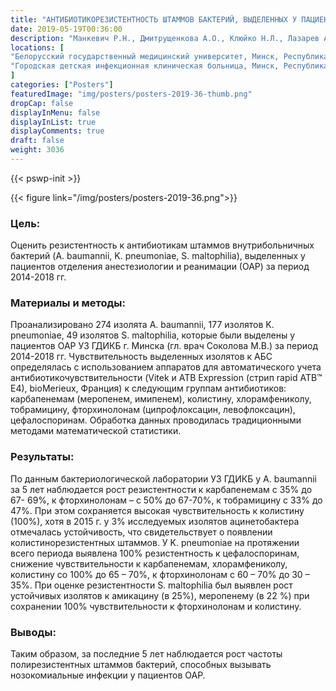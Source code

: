 ```yaml
---
title: "АНТИБИОТИКОРЕЗИСТЕНТНОСТЬ ШТАММОВ БАКТЕРИЙ, ВЫДЕЛЕННЫХ У ПАЦИЕНТОВ ОТДЕЛЕНИЯ АНЕСТЕЗИОЛОГИИ И РЕАНИМАЦИИ"
date: 2019-05-19T00:36:00
description: "Манкевич Р.Н., Дмитрущенкова А.О., Клюйко Н.Л., Лазарев А.В."
locations: [
"Белорусский государственный медицинский университет, Минск, Республика Беларусь",
"Городская детская инфекционная клиническая больница, Минск, Республика Беларусь"
]
categories: ["Posters"]
featuredImage: "img/posters/posters-2019-36-thumb.png"
dropCap: false
displayInMenu: false
displayInList: true
displayComments: true
draft: false
weight: 3036
---
```



{{< pswp-init >}}

{{< figure link="/img/posters/posters-2019-36.png">}}


### Цель:

Оценить резистентность к антибиотикам штаммов внутрибольничных бактерий (A. baumannii, K. pneumoniae, S. maltophilia), выделенных у пациентов отделения анестезиологии и реанимации (ОАР) за период 2014-2018 гг.

### Материалы и методы: 

Проанализировано 274 изолята А. baumannii, 177 изолятов K. pneumoniae, 49 изолятов S. maltophilia, которые были выделены у пациентов ОАР УЗ ГДИКБ г. Минска (гл. врач Соколова М.В.) за период 2014-2018 гг. Чувствительность выделенных изолятов к АБС определялась с использованием аппаратов для автоматического учета антибиотикочувствительности (Vitek и АТВ Expression (стрип rapid ATB™ E4), bioMerieux, Франция) к следующим группам антибиотиков: карбапенемам (меропенем, имипенем), колистину, хлорамфениколу, тобрамицину, фторхинолонам (ципрофлоксацин, левофлоксацин), цефалоспоринам. Обработка данных проводилась традиционными методами математической статистики.

### Результаты: 

По данным бактериологической лаборатории УЗ ГДИКБ у А. baumannii за 5 лет наблюдается рост резистентности к карбапенемам с 35% до 67- 69%, к фторхинолонам – с 50% до 67-70%, к тобрамицину с 33% до 47%. При этом сохраняется высокая чувствительность к колистину (100%), хотя в 2015 г. у 3% исследуемых изолятов ацинетобактера отмечалась устойчивость, что свидетельствует о появлении колистинорезистентных штаммов. У K. pneumoniae на протяжении всего периода выявлена 100% резистентность к цефалоспоринам, снижение чувствительности к карбапенемам, хлорамфениколу, колистину со 100% до 65 – 70%, к фторхинолонам с 60 – 70% до 30 – 35%. При оценке резистентности S. maltophilia был выявлен рост устойчивых изолятов к амикацину (в 25%), меропенему (в 22 %) при сохранении 100% чувствительности к фторхинолонам и колистину.

### Выводы: 

Таким образом, за последние 5 лет наблюдается рост частоты полирезистентных штаммов бактерий, способных вызывать нозокомиальные инфекции у пациентов ОАР.